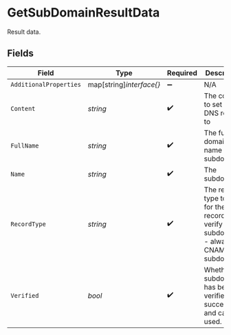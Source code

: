 # GetSubDomainResultData

Result data.


## Fields

| Field                                                                                            | Type                                                                                             | Required                                                                                         | Description                                                                                      | Example                                                                                          |
| ------------------------------------------------------------------------------------------------ | ------------------------------------------------------------------------------------------------ | ------------------------------------------------------------------------------------------------ | ------------------------------------------------------------------------------------------------ | ------------------------------------------------------------------------------------------------ |
| `AdditionalProperties`                                                                           | map[string]*interface{}*                                                                         | :heavy_minus_sign:                                                                               | N/A                                                                                              |                                                                                                  |
| `Content`                                                                                        | *string*                                                                                         | :heavy_check_mark:                                                                               | The content to set the DNS record to                                                             | site.example.com.user-1234.dns.northflank.app                                                    |
| `FullName`                                                                                       | *string*                                                                                         | :heavy_check_mark:                                                                               | The full domain name with subdomain                                                              | site.example.com                                                                                 |
| `Name`                                                                                           | *string*                                                                                         | :heavy_check_mark:                                                                               | The subdomain.                                                                                   | site                                                                                             |
| `RecordType`                                                                                     | *string*                                                                                         | :heavy_check_mark:                                                                               | The record type to use for the DNS record to verify the subdomain - always CNAME for subdomains. | CNAME                                                                                            |
| `Verified`                                                                                       | *bool*                                                                                           | :heavy_check_mark:                                                                               | Whether the subdomain has been verified successfully and can be used.                            | true                                                                                             |